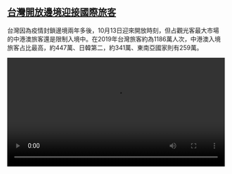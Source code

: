 <!--1666855023000-->
[台灣開放邊境迎接國際旅客](https://www.dw.com/zh/%E5%8F%B0%E7%81%A3%E9%96%8B%E6%94%BE%E9%82%8A%E5%A2%83%E8%BF%8E%E6%8E%A5%E5%9C%8B%E9%9A%9B%E6%97%85%E5%AE%A2/a-63570069)
------

<p>台灣因為疫情封鎖邊境兩年多後，10月13日迎來開放時刻，但占觀光客最大市場的中港澳旅客還是限制入境中。在2019年台灣旅客約為1186萬人次，中港澳入境旅客占比最高，約447萬、日韓第二，約341萬、東南亞國家則有259萬。</small></p><video src="https://tvdownloaddw-a.akamaihd.net/dwtv_video/flv/vdt_zh/2022/bchi221027_001_77pe_221027_taiwan_01r_AVC_1280x720.mp4" controls style="width:100%"></video>
